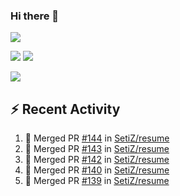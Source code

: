 ### Hi there 👋

![](https://github-profile-summary-cards.vercel.app/api/cards/profile-details?username=SetiZ&theme=github_dark)

![](https://github-profile-summary-cards.vercel.app/api/cards/repos-per-language?username=SetiZ&theme=github_dark)
![](https://github-profile-summary-cards.vercel.app/api/cards/most-commit-language?username=SetiZ&theme=github_dark)

![](https://github-profile-summary-cards.vercel.app/api/cards/stats?username=SetiZ&theme=github_dark)

## :zap: Recent Activity	

<!--START_SECTION:activity-->
1. 🎉 Merged PR [#144](https://github.com/SetiZ/resume/pull/144) in [SetiZ/resume](https://github.com/SetiZ/resume)
2. 🎉 Merged PR [#143](https://github.com/SetiZ/resume/pull/143) in [SetiZ/resume](https://github.com/SetiZ/resume)
3. 🎉 Merged PR [#142](https://github.com/SetiZ/resume/pull/142) in [SetiZ/resume](https://github.com/SetiZ/resume)
4. 🎉 Merged PR [#140](https://github.com/SetiZ/resume/pull/140) in [SetiZ/resume](https://github.com/SetiZ/resume)
5. 🎉 Merged PR [#139](https://github.com/SetiZ/resume/pull/139) in [SetiZ/resume](https://github.com/SetiZ/resume)
<!--END_SECTION:activity-->

<!--
**SetiZ/SetiZ** is a ✨ _special_ ✨ repository because its `README.md` (this file) appears on your GitHub profile.

Here are some ideas to get you started:

- 🔭 I’m currently working on ...
- 🌱 I’m currently learning ...
- 👯 I’m looking to collaborate on ...
- 🤔 I’m looking for help with ...
- 💬 Ask me about ...
- 📫 How to reach me: ...
- 😄 Pronouns: ...
- ⚡ Fun fact: ...
-->

